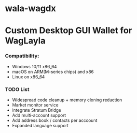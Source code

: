 # wala-wagdx
# Custom Desktop GUI Wallet for WagLayla

### Compatibility:
- Windows 10/11 x86_64
- macOS on ARM(M-series chips) and x86
- Linux on x86_64
### TODO List
- Widespread code cleanup + memory cloning reduction
- Market monitor service
- Integrate Stratum Bridge
- Add multi-account support
- Add address book / contacts per acccount
- Expanded language support
